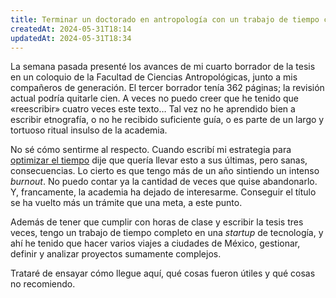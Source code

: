 ```yaml
---
title: Terminar un doctorado en antropología con un trabajo de tiempo completo
createdAt: 2024-05-31T18:14
updatedAt: 2024-05-31T18:34
---
```

La semana pasada presenté los avances de mi cuarto borrador de la tesis en un coloquio de la Facultad de Ciencias Antropológicas, junto a mis compañeros de generación. El tercer borrador tenía 362 páginas; la revisión actual podría quitarle cien. A veces no puedo creer que he tenido que «reescribir» cuatro veces este texto… Tal vez no he aprendido bien a escribir etnografía, o no he recibido suficiente guía, o es parte de un largo y tortuoso ritual insulso de la academia. 

No sé cómo sentirme al respecto. Cuando escribí mi estrategia para [optimizar el tiempo](optimizar-el-tiempo) dije que quería llevar esto a sus últimas, pero sanas, consecuencias. Lo cierto es que tengo más de un año sintiendo un intenso *burnout*. No puedo contar ya la cantidad de veces que quise abandonarlo. Y, francamente, la academia ha dejado de interesarme. Conseguir el título se ha vuelto más un trámite que una meta, a este punto.

Además de tener que cumplir con horas de clase y escribir la tesis tres veces, tengo un trabajo de tiempo completo en una *startup* de tecnología, y ahí he tenido que hacer varios viajes a ciudades de México, gestionar, definir y analizar proyectos sumamente complejos.

Trataré de ensayar cómo llegue aquí, qué cosas fueron útiles y qué cosas no recomiendo.

